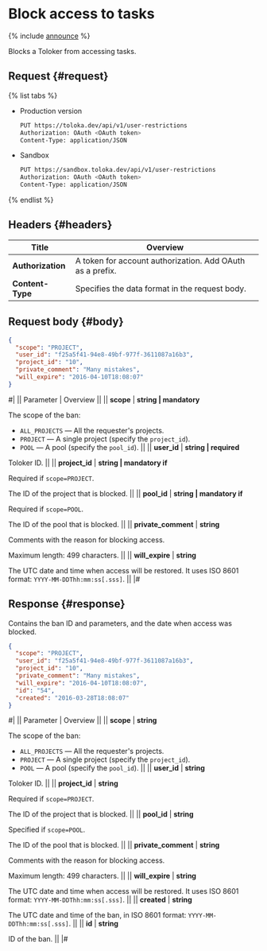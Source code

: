 # Block access to tasks

{% include [announce](../_includes/announce.md) %}

Blocks a Toloker from accessing tasks.

## Request {#request}

{% list tabs %}

- Production version

    ```bash
    PUT https://toloka.dev/api/v1/user-restrictions
    Authorization: OAuth <OAuth token>
    Content-Type: application/JSON
    ```

- Sandbox

    ```bash
    PUT https://sandbox.toloka.dev/api/v1/user-restrictions
    Authorization: OAuth <OAuth token>
    Content-Type: application/JSON
    ```

{% endlist %}

## Headers {#headers}

Title | Overview
----- | -----
**Authorization** | A token for account authorization. Add OAuth as a prefix.
**Content-Type** | Specifies the data format in the request body.

## Request body {#body}

```json
{
  "scope": "PROJECT",
  "user_id": "f25a5f41-94e8-49bf-977f-3611087a16b3",
  "project_id": "10",
  "private_comment": "Many mistakes",
  "will_expire": "2016-04-10T18:08:07"
}
```

#|
|| Parameter | Overview  ||
|| **scope** | **string \| mandatory**

The scope of the ban:

- `ALL_PROJECTS` — All the requester's projects.
- `PROJECT` — A single project (specify the `project_id`).
- `POOL` — A pool (specify the `pool_id`). ||
|| **user_id** | **string \| required**

Toloker ID. ||
|| **project_id** | **string \| mandatory if**

Required if `scope=PROJECT`.

The ID of the project that is blocked. ||
|| **pool_id** | **string \| mandatory if**

Required if `scope=POOL`.

The ID of the pool that is blocked. ||
|| **private_comment** | **string**

Comments with the reason for blocking access.

Maximum length: 499 characters. ||
|| **will_expire** | **string**

The UTC date and time when access will be restored. It uses ISO 8601 format: `YYYY-MM-DDThh:mm:ss[.sss]`. ||
|#

## Response {#response}

Contains the ban ID and parameters, and the date when access was blocked.

```json
{
  "scope": "PROJECT",
  "user_id": "f25a5f41-94e8-49bf-977f-3611087a16b3",
  "project_id": "10",
  "private_comment": "Many mistakes",
  "will_expire": "2016-04-10T18:08:07",
  "id": "54",
  "created": "2016-03-28T18:08:07"
}
```

#|
|| Parameter | Overview ||
|| **scope** | **string**

The scope of the ban:

- `ALL_PROJECTS` — All the requester's projects.
- `PROJECT` — A single project (specify the `project_id`).
- `POOL` — A pool (specify the `pool_id`). ||
|| **user_id** | **string**

Toloker ID. ||
|| **project_id** | **string**

Required if `scope=PROJECT`.

The ID of the project that is blocked. ||
|| **pool_id** | **string**

Specified if `scope=POOL`.

The ID of the pool that is blocked. ||
|| **private_comment** | **string**

Comments with the reason for blocking access.

Maximum length: 499 characters. ||
|| **will_expire** | **string**

The UTC date and time when access will be restored. It uses ISO 8601 format: `YYYY-MM-DDThh:mm:ss[.sss]`. ||
|| **created** | **string**

The UTC date and time of the ban, in ISO 8601 format: `YYYY-MM-DDThh:mm:ss[.sss]`. ||
|| **id** | **string**

ID of the ban. ||
|#